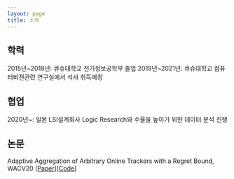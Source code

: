```yaml
---
layout: page
title: 소개
---
```


## 학력
2015년~2019년: 큐슈대학교 전기정보공학부 졸업
2019년~2021년: 큐슈대학교 컴퓨터비젼관련 연구실에서 석사 취득예정

## 협업
2020년~: 일본 LSI설계회사 Logic Research와 수율을 높이기 위한 데이터 분석 진행

## 논문
Adaptive Aggregation of Arbitrary Online Trackers with a Regret Bound, WACV20 [[Paper](https://openaccess.thecvf.com/content_WACV_2020/html/Song_Adaptive_Aggregation_of_Arbitrary_Online_Trackers_with_a_Regret_Bound_WACV_2020_paper.html)][[Code](https://github.com/songheony/AAA-WACV)]